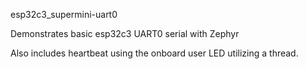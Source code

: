 esp32c3_supermini-uart0

Demonstrates basic esp32c3 UART0 serial with Zephyr

Also includes heartbeat using the onboard user LED utilizing a thread.

